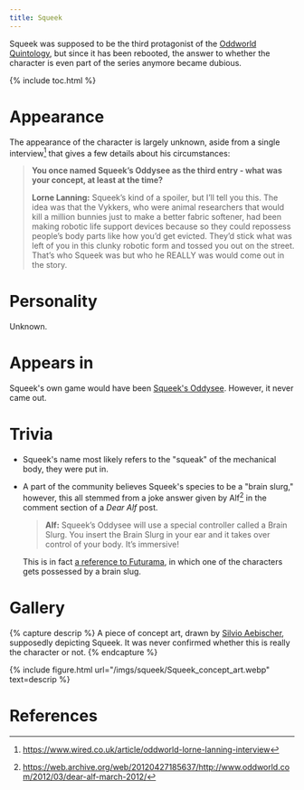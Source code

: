 ```yaml
---
title: Squeek
---
```


Squeek was supposed to be the third protagonist of the [Oddworld Quintology](/concepts/quintology), but since it has been rebooted, the answer to whether the character is even part of the series anymore became dubious.

{% include toc.html %}

# Appearance

The appearance of the character is largely unknown, aside from a single interview[^interw] that gives a few details about his circumstances:

> **You once named Squeek’s Oddysee as the third entry - what was your concept, at least at the time?**
>
> **Lorne Lanning:** Squeek’s kind of a spoiler, but I’ll tell you this. The idea was that the Vykkers, who were animal researchers that would kill a million bunnies just to make a better fabric softener, had been making robotic life support devices because so they could repossess people’s body parts like how you’d get evicted. They’d stick what was left of you in this clunky robotic form and tossed you out on the street. That’s who Squeek was but who he REALLY was would come out in the story.

# Personality

Unknown.

# Appears in

Squeek's own game would have been [Squeek's Oddysee](/games/squeeksoddysee). However, it never came out.

# Trivia

* Squeek's name most likely refers to the "squeak" of the mechanical body, they were put in.

* A part of the community believes Squeek's species to be a "brain slurg," however, this all stemmed from a joke answer given by Alf[^joke] in the comment section of a *Dear Alf* post.
  
  > **Alf:** Squeek’s Oddysee will use a special controller called a Brain Slurg. You insert the Brain Slurg in your ear and it takes over control of your body. It’s immersive!

  This is in fact [a reference to Futurama](https://www.youtube.com/watch?v=NOof2wTf2a4), in which one of the characters gets possessed by a brain slug.

# Gallery

{% capture descrip %}
A piece of concept art, drawn by <a href="/irl/silvioaebischer">Silvio Aebischer</a>, supposedly depicting Squeek. It was never confirmed whether this is really the character or not.
{% endcapture %}

{% include figure.html url="/imgs/squeek/Squeek_concept_art.webp" text=descrip %}

# References

[^interw]: <https://www.wired.co.uk/article/oddworld-lorne-lanning-interview>
[^joke]: <https://web.archive.org/web/20120427185637/http://www.oddworld.com/2012/03/dear-alf-march-2012/>
